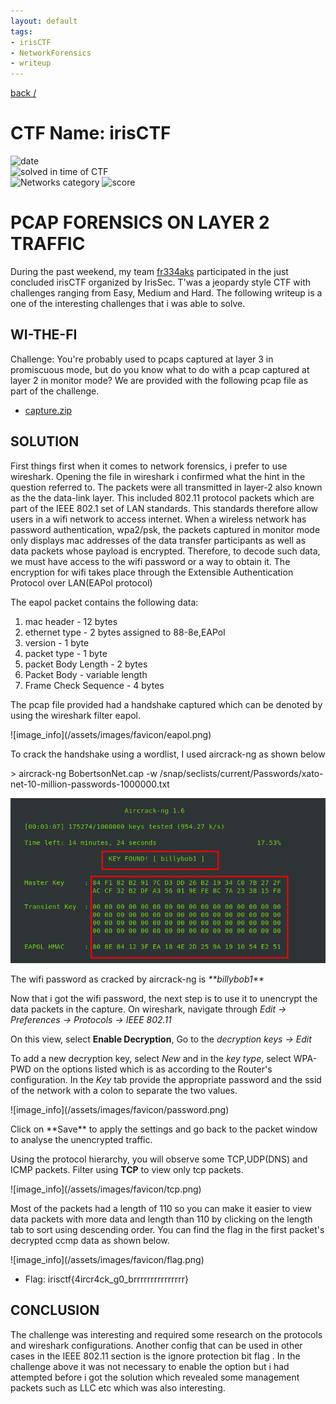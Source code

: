 ```yaml
---
layout: default
tags:
- irisCTF
- NetworkForensics
- writeup
---
```


[back /](/)

# CTF Name: irisCTF

![date](https://img.shields.io/badge/date-09.01.2023-lightgreen.svg)  
![solved in time of CTF](https://img.shields.io/badge/solved-in%20time%20of%20CTF-lightgreen.svg)  
![Networks category](https://img.shields.io/badge/category-Networks-lightgreen.svg)
![score](https://img.shields.io/badge/score-247-blue.svg)

# PCAP FORENSICS ON LAYER 2 TRAFFIC
During the past weekend, my team [fr334aks](https://github.com/fr334aks) participated in the just concluded irisCTF organized by IrisSec. T'was a jeopardy style CTF with challenges ranging from Easy, Medium and Hard. The following writeup is a one of the interesting challenges that i was able to solve.

## WI-THE-FI
Challenge: You're probably used to pcaps captured at layer 3 in promiscuous mode, but do you know what to do with a pcap captured at layer 2 in monitor mode?
We are provided with the following pcap file as part of the challenge.

- [capture.zip](/assets/capture.zip)

## SOLUTION
<p>First things first when it comes to network forensics, i prefer to use wireshark. Opening the file in wireshark i confirmed what the hint in the question referred to. The packets were all transmitted in layer-2 also known as the the data-link layer. This included 802.11 protocol packets which are part of the IEEE 802.1 set of LAN standards. This standards therefore allow users in a wifi network to access internet.
When a wireless network has password authentication, wpa2/psk, the packets captured in monitor mode only displays mac addresses of the data transfer participants as well as data packets whose payload is encrypted. Therefore, to decode such data, we must have access to the wifi password or a way to obtain it.
The encryption for wifi takes place through the Extensible Authentication Protocol over LAN(EAPol protocol)</p>

<p>The eapol packet contains the following data:

<ol>
	<li>mac header - 12 bytes</li>
	<li>ethernet type - 2 bytes assigned to 88-8e,EAPol</li>
	<li>version - 1 byte</li>
	<li>packet type - 1 byte</li>
	<li>packet Body Length - 2 bytes</li>
	<li>Packet Body - variable length</li>
	<li>Frame Check Sequence - 4 bytes</li>
</ol>
</p>
<p>
The pcap file provided had a handshake captured which can be denoted by using the wireshark filter eapol.
</p>
![image_info](/assets/images/favicon/eapol.png)
<p>
To crack the handshake using a wordlist, I used aircrack-ng as shown below
</p>
> aircrack-ng BobertsonNet.cap -w /snap/seclists/current/Passwords/xato-net-10-million-passwords-1000000.txt

![image_info](/assets/images/favicon/crack.png)
<p>
The wifi password as cracked by aircrack-ng is <em>**billybob1**</em>

Now that i got the wifi password, the next step is to use it to unencrypt the data packets in the capture.
On wireshark, navigate through <em> Edit -> Preferences -> Protocols -> IEEE 802.11 </em>

On this view, select **Enable Decryption**, Go to the <em> decryption keys -> Edit </em>

To add a new decryption key, select <em>New</em> and in the <em>key type</em>, select WPA-PWD on the options listed which is as according to the Router's configuration.
In the <em>Key</em> tab provide the appropriate password and the ssid of the network with a colon to separate the two values.
</p>
![image_info](/assets/images/favicon/password.png)
<p>
Click on **Save** to apply the settings and go back to the packet window to analyse the unencrypted traffic.

Using the protocol hierarchy, you will observe some TCP,UDP(DNS) and ICMP packets. Filter using **TCP** to view only tcp packets.
</p>
![image_info](/assets/images/favicon/tcp.png)
<p>
Most of the packets had a length of 110 so you can make it easier to view data packets with more data and length than 110 by clicking on the length tab to sort using descending order. You can find the flag in the first packet's decrypted ccmp data as shown below.
</p>
![image_info](/assets/images/favicon/flag.png)

* Flag: irisctf{4ircr4ck_g0_brrrrrrrrrrrrrrr}
<p>
	
## CONCLUSION
	
The challenge was interesting and required some research on the protocols and wireshark configurations. Another config that can be used in other cases in the IEEE 802.11 section is the ignore protection bit flag . In the challenge above it was not necessary to enable the option but i had attempted before i got the solution which revealed some management packets such as LLC etc which was also interesting.
</p>
